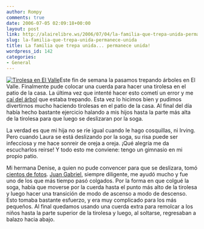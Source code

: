 ```yaml
---
author: Rompy
comments: true
date: 2006-07-05 02:09:18+00:00
layout: post
link: http://alairelibre.ws/2006/07/04/la-familia-que-trepa-unida-permanece-unida
slug: la-familia-que-trepa-unida-permanece-unida
title: La familia que trepa unida... permanece unida!
wordpress_id: 142
categories:
- General
---
```


[![Tirolesa en El Valle](http://alairelibre.ws/gallery/d/13263-2/P1100954.JPG)](http://alairelibre.ws/gallery/v/TreparArboles/)Este fin de semana la pasamos trepando árboles en El Valle. Finalmente pude colocar una cuerda para hacer una tirolesa en el patio de la casa. La última vez que intenté hacer esto cometí un error y me [caí del árbol](http://alairelibre.ws/?p=45) que estaba trepando. Esta vez lo hicimos bien y pudimos divertirnos mucho haciendo tirolesas en el patio de la casa. Al final del día había hecho bastante ejercicio halando a mis hijos hasta la parte más alta de la tirolesa para que luego se deslizaran por la soga.

La verdad es que mi hija no se ríe igual cuando le hago cosquillas, ni Irving. Pero cuando Laura se está deslizando por la soga, su risa puede ser infecciosa y me hace sonreir de oreja a oreja. ¡Qué alegría me da escucharlos reirse! Y todo esto me conviene: tengo un gimnasio en mi propio patio.

Mi hermana Denise, a quien no pude convencer para que se deslizara, tomó [cientos de fotos](http://alairelibre.ws/gallery). [Juan Gabriel](http://alairelibre.ws/gallery/v/TreparArboles/P1100910.JPG.html), siempre diligente, me ayudó mucho y fue uno de los que más tiempo pasó colgados. Por la forma en que colgué la soga, había que moverse por la cuerda hasta el punto más alto de la tirolesa y luego hacer una transición de modo de ascenso a modo de descenso. Esto tomaba bastante esfuerzo, y era muy complicado para los más pequeños. Al final quedamos usando una cuerda extra para remolcar a los niños hasta la parte superior de la tirolesa y luego, al soltarse, regresaban a balazo hacia abajo.
